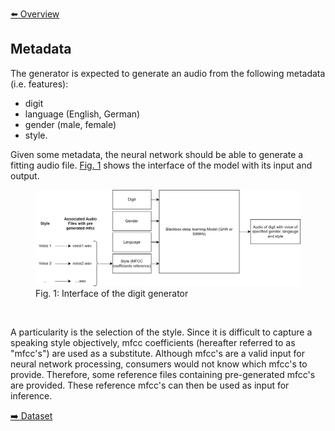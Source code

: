 [⬅️ Overview](../README.md)

## Metadata

The generator is expected to generate an audio from the following metadata (i.e. features):

- digit
- language (English, German)
- gender (male, female)
- style.

Given some metadata, the neural network should be able to generate a fitting audio file. [Fig. 1](#interface) shows the interface of the model with its input and output.

<figure>
  <img
  id="interface"
  src="./figures-interface.png"
  alt="Interface of the digit generator illustrating the inputs and outputs. Metadata is provided to a blackbox deep learning network which generates an audio of a spoken digit">
  <figcaption>Fig. 1: Interface of the digit generator</figcaption>
</figure>

<br>

A particularity is the selection of the style. Since it is difficult to capture a speaking style objectively, mfcc coefficients (hereafter referred to as "mfcc's") are used as a substitute. Although mfcc's are a valid input for neural network processing, consumers would not know which mfcc's to provide. Therefore, some reference files containing pre-generated mfcc's are provided. These reference mfcc's can then be used as input for inference.

[➡️ Dataset](./dataset.md)
